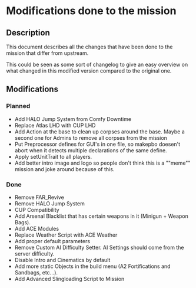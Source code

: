 # Modifications done to the mission

## Description
This document describes all the changes that have been done to the mission that differ from upstream.

This could be seen as some sort of changelog to give an easy overview on what changed in this modified version compared to the original one.

## Modifications

### Planned
* Add HALO Jump System from Comfy Downtime
* Replace Atlas LHD with CUP LHD
* Add Action at the base to clean up corpses around the base. Maybe a second one for Admins to remove all corpses from the mission
* Put Preprocessor defines for GUI's in one file, so makepbo doesen't abort when it detects multiple declarations of the same define.
* Apply setUnitTrait to all players.
* Add better intro image and logo so people don't think this is a ""meme"" mission and joke around because of this.

### Done
* Remove FAR_Revive
* Remove HALO Jump System
* CUP Compatibility
* Add Arsenal Blacklist that has certain weapons in it (Minigun + Weapon Bags).
* Add ACE Modules
* Replace Weather Script with ACE Weather
* Add proper default parameters
* Remove Custom AI Difficulty Setter. AI Settings should come from the server difficulty.
* Disable Intro and Cinematics by default
* Add more static Objects in the build menu (A2 Fortifications and Sandbags, etc...).
* Add Advanced Slingloading Script to Mission
